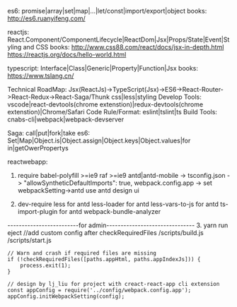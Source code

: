es6: promise|array|set|map|...|let/const|import/export|object
    books: http://es6.ruanyifeng.com/

reactjs: React.Component/ComponentLifecycle|ReactDom|Jsx|Props/State|Event|Styling and CSS
    books:  http://www.css88.com/react/docs/jsx-in-depth.html
            https://reactjs.org/docs/hello-world.html

typescript: Interface|Class|Generic|Property|Function|Jsx
    books: https://www.tslang.cn/

Technical RoadMap: Jsx(ReactJs)->TypeScript(Jsx)->ES6->React-Router->React-Redux->React-Saga/Thunk
    css|less|styling
Develop Tools: vscode|react-devtools(chrome extenstion)|redux-devtools(chrome extenstion)|Chrome/Safari
Code Rule/Format: eslint|tslint|ts
Build Tools: cnabs-cli|webpack|webpack-devserver

Saga: call|put|fork|take
es6: Set|Map|Object.is|Object.assign|Object.keys|Object.values|for in|getOwerPropertys

reactwebapp:
1. require
    babel-polyfill    >=ie9
    raf               >=ie9
    antd|antd-mobile -> tsconfig.json -> "allowSyntheticDefaultImports": true, 
    webpack.config.app -> set webpackSetting->antd use antd design ui
    
2. dev-require
    less              for antd
    less-loader       for antd
    less-vars-to-js   for antd
    ts-import-plugin  for antd
    webpack-bundle-analyzer
    

-------------------------for admin-------------------------------
3. yarn run eject   //add custom config after checkRequiredFiles
    /scripts/build.js
    /scripts/start.js

    // Warn and crash if required files are missing
    if (!checkRequiredFiles([paths.appHtml, paths.appIndexJs])) {
        process.exit(1);
    }

    // design by lj_liu for project with creact-react-app cli extension  
    const appConfig = require('../config/webpack.config.app');
    appConfig.initWebpackSetting(config); 
    
  
    
    
